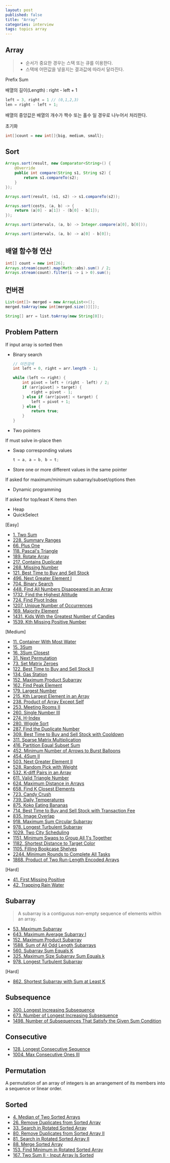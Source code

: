 ```yaml
---
layout: post
published: false
title: "Array"
categories: interview
tags: topics array
---
```


## Array
> - 순서가 중요한 경우는 스택 또는 큐를 이용한다.
> - 스택에 어떤값을 넣을지는 결과값에 따라서 달라진다.

Prefix Sum

배열의 길이(Length) : right - left + 1
```java
left = 3, right = 1 // (0,1,2,3)
len = right - left + 1;
```

배열의 중앙값은 배열의 개수가 짝수 또는 홀수 일 경우로 나누어서 처리한다.

초기화
```java
int[]count = new int[]{big, medium, small};
```

## Sort
```java
Arrays.sort(result, new Comparator<String>() {
    @Override
    public int compare(String s1, String s2) {
        return s1.compareTo(s2);
    }
});

Arrays.sort(result, (s1, s2) -> s1.compareTo(s2));

Arrays.sort(costs, (a, b) -> {
    return (a[0] - a[1]) - (b[0] - b[1]);
});

Arrays.sort(intervals, (a, b) -> Integer.compare(a[0], b[0]));

Arrays.sort(intervals, (a, b) -> a[0] - b[0]);
```

## 배열 함수형 연산
```java
int[] count = new int[26];
Arrays.stream(count).map(Math::abs).sum() / 2; 
Arrays.stream(count).filter(i -> i > 0).sum();
```

## 컨버젼
```java
List<int[]> merged = new ArrayList<>();
merged.toArray(new int[merged.size()][]);

String[] arr = list.toArray(new String[0]);
```

## Problem Pattern
If input array is sorted then
- Binary search
  ```java
  // 이진검색
  int left = 0, right = arr.length - 1;

  while (left <= right) {
      int pivot = left + (right - left) / 2;
      if (arr[pivot] > target) {
          right = pivot - 1;
      } else if (arr[pivot] < target) {
          left = pivot + 1;
      } else {
          return true;
      }
  }
  ```
- Two pointers

If must solve in-place then
- Swap corresponding values
  ```java
  t = a, a = b, b = t;
  ```
- Store one or more different values in the same pointer

If asked for maximum/minimum subarray/subset/options then
- Dynamic programming

If asked for top/least K items then
- Heap
- QuickSelect

[Easy]
- [1. Two Sum](/interview/2023/05/21/two-sum/)
- [228. Summary Ranges](/interview/2023/05/21/summary-ranges/)
- [66. Plus One](/interview/2023/05/21/plus-one/)
- [118. Pascal's Triangle](/interview/2023/05/21/pascals-triangle/)
- [189. Rotate Array](/interview/2023/06/02/rotate-array/)
- [217. Contains Duplicate](/interview/2023/05/21/contains-duplicate/)
- [268. Missing Number](/interview/2023/05/21/missing-number/)
- [121. Best Time to Buy and Sell Stock](/interview/2023/05/21/best-time-to-buy-and-sell-stock/)
- [496. Next Greater Element I](/interview/2023/05/21/next-greater-element-i/)
- [704. Binary Search](/interview/2023/05/21/binary-search/)
- [448. Find All Numbers Disappeared in an Array](/interview/2023/05/10/find-all-numbers-disappeared-in-an-array/)
- [1732. Find the Highest Altitude](/interview/2023/05/21/find-the-highest-altitude/)
- [724. Find Pivot Index](/interview/2023/05/23/find-pivot-index/)
- [1207. Unique Number of Occurrences](/interview/2023/05/26/unique-number-of-occurrences/)
- [169. Majority Element](/interview/2023/06/02/majority-element/)
- [1431. Kids With the Greatest Number of Candies](/interview/2023/06/04/kids-with-the-greatest-number-of-candies/)
- [1539. Kth Missing Positive Number](/interview/2023/06/11/kth-missing-positive-number/)

[Medium]
- [11. Container With Most Water](/interview/2023/05/21/container-with-most-water/)
- [15. 3Sum](/interview/2023/04/05/3sum/)
- [16. 3Sum Closest](/interview/2023/05/08/3sum-closest/)
- [31. Next Permutation](/interview/2023/05/08/next-permutation/)
- [73. Set Matrix Zeroes](/interview/2023/05/21/set-matrix-zeroes/)
- [122. Best Time to Buy and Sell Stock II](/interview/2023/05/21/best-time-to-buy-and-sell-stock-ii/)
- [134. Gas Station](/interview/2023/05/21/gas-station)
- [152. Maximum Product Subarray](/interview/2023/05/21/maximum-product-subarray/)
- [162. Find Peak Element](/interview/2023/04/08/find-peak-element/)
- [179. Largest Number](/interview/2023/05/21/largest-number/)
- [215. Kth Largest Element in an Array](/interview/2023/05/21/kth-largest-element-in-an-array/)
- [238. Product of Array Except Self](/interview/2023/05/21/product-of-array-except-self/)
- [253. Meeting Rooms II](/interview/2023/04/18/meeting-rooms-ii/)
- [260. Single Number III](/interview/2023/05/21/single-number-iii/)
- [274. H-Index](/interview/2023/05/21/h-index/)
- [280. Wiggle Sort](/interview/2023/06/09/wiggle-sort/)
- [287. Find the Duplicate Number](/interview/2023/05/21/find-the-duplicate-number/)
- [309. Best Time to Buy and Sell Stock with Cooldown](/interview/2023/05/21/best-time-to-buy-and-sell-stock-with-cooldown/)
- [311. Sparse Matrix Multiplication](/interview/2023/05/21/sparse-matrix-multiplication/)
- [416. Partition Equal Subset Sum](/interview/2023/05/21/partition-equal-subset-sum/)
- [452. Minimum Number of Arrows to Burst Balloons](/interview/2023/05/30/minimum-number-of-arrows-to-burst-balloons/)
- [454. 4Sum II](/interview/2023/05/10/4sum-ii/)
- [503. Next Greater Element II](/interview/2023/05/08/next-greater-element-ii/)
- [528. Random Pick with Weight](/interview/2023/05/21/random-pick-with-weight/)
- [532. K-diff Pairs in an Array](/interview/2023/05/21/k-diff-pairs-in-an-array/)
- [611. Valid Triangle Number](/interview/2023/05/21/valid-triangle-number/)
- [624. Maximum Distance in Arrays](/interview/2023/05/21/maximum-distance-in-arrays/)
- [658. Find K Closest Elements](/interview/2023/05/21/find-k-closest-elements/)
- [723. Candy Crush](/interview/2023/05/21/candy-crush/)
- [739. Daily Temperatures](/interview/2023/04/16/daily-temperatures/)
- [875. Koko Eating Bananas](/interview/2023/05/23/koko-eating-bananas/)
- [714. Best Time to Buy and Sell Stock with Transaction Fee](/interview/2023/05/21/best-time-to-buy-and-sell-stock-with-transaction-fee/)
- [835. Image Overlap](/interview/2023/05/21/image-overlap/)
- [918. Maximum Sum Circular Subarray](/interview/2023/06/10/maximum-sum-circular-subarray/)
- [978. Longest Turbulent Subarray](/interview/2023/05/21/longest-turbulent-subarray/)
- [1029. Two City Scheduling](interview/2023/04/18//two-city-scheduling/)
- [1151. Minimum Swaps to Group All 1's Together](/interview/2023/05/08/minimum-swaps-to-group-all-1s-together/)
- [1182. Shortest Distance to Target Color](/interview/2023/05/27/shortest-distance-to-target-color/)
- [1105. Filling Bookcase Shelves](/interview/2023/05/21/filling-bookcase-shelves/)
- [2244. Minimum Rounds to Complete All Tasks](/interview/2023/05/21/minimum-rounds-to-complete-all-tasks)
- [1868. Product of Two Run-Length Encoded Arrays](/interview/2023/05/29/product-of-two-run-length-encoded-arrays/)

[Hard]

- [41. First Missing Positive](/interview/2023/05/21/first-missing-positive/)
- [42. Trapping Rain Water](/interview/2023/05/21/trapping-rain-water)

## Subarray
> A subarray is a contiguous non-empty sequence of elements within an array.

- [53. Maximum Subarray](/interview/2023/02/21/maximum-subarray/)
- [643. Maximum Average Subarray I](/interview/2023/05/21/maximum-average-subarray-i/)
- [152. Maximum Product Subarray](/interview/2023/05/21/maximum-product-subarray/)
- [1588. Sum of All Odd Length Subarrays](/interview/2023/05/04/sum-of-all-odd-length-subarrays/)
- [560. Subarray Sum Equals K](/interview/2023/05/21/subarray-sum-equals-k/)
- [325. Maximum Size Subarray Sum Equals k](/interview/2023/05/02/maximum-size-subarray-sum-equals-k/)
- [978. Longest Turbulent Subarray](/interview/2023/05/21/longest-turbulent-subarray/)

[Hard]
- [862. Shortest Subarray with Sum at Least K](/interview/2023/05/21/shortest-subarray-with-sum-at-least-k/)

## Subsequence

- [300. Longest Increasing Subsequence](/interview/2023/05/21/longest-increasing-subsequence/)
- [673. Number of Longest Increasing Subsequence](/interview/2023/05/21/number-of-longest-increasing-subsequence/)
- [1498. Number of Subsequences That Satisfy the Given Sum Condition](/interview/2023/05/21/number-of-subsequences-that-satisfy-the-given-sum-condition/)

## Consecutive

- [128. Longest Consecutive Sequence](/interview/2023/05/21/longest-consecutive-sequence/)
- [1004. Max Consecutive Ones III](/interview/2023/05/21/max-consecutive-ones-iii/)

## Permutation
A permutation of an array of integers is an arrangement of its members into a sequence or linear order.

## Sorted
- [4. Median of Two Sorted Arrays](/interview/2023/05/21/median-of-two-sorted-arrays/)
- [26. Remove Duplicates from Sorted Array](/interview/2023/05/21/remove-duplicates-from-sorted-array/)
- [33. Search in Rotated Sorted Array](/interview/2023/05/21/search-in-rotated-sorted-array/)
- [80. Remove Duplicates from Sorted Array II](/interview/2023/05/21/remove-duplicates-from-sorted-array-ii/)
- [81. Search in Rotated Sorted Array II](/interview/2023/05/21/search-in-rotated-sorted-array-ii/)
- [88. Merge Sorted Array](/interview/2023/06/11/merge-sorted-array/)
- [153. Find Minimum in Rotated Sorted Array](problems/2023-05-21-find-minimum-in-rotated-sorted-array.md)
- [167. Two Sum II - Input Array Is Sorted](/interview/2023/05/18/two-sum-ii-input-array-is-sorted/)